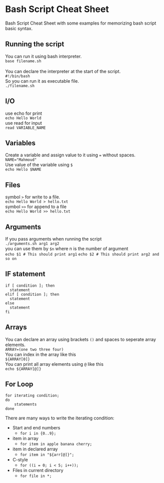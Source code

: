 # Bash Script Cheat Sheet
Bash Script Cheat Sheet with some examples for memorizing bash script basic syntax.

## Running the script
You can run it using bash interpreter. \
`base filename.sh` \
\
You can declare the interpreter at the start of the script. \
`#!/bin/bash` \
So you can run it as executable file. \
`./filename.sh` 

## I/O
use echo for print \
`echo Hello World` \
use read for input \
`read VARIABLE_NAME` 

## Variables
Create a variable and assign value to it using `=` without spaces. \
`NAME="Mahmoud"` \
Use value of the variable using `$` \
`echo Hello $NAME` 

## Files
symbol `>` for write to a file. \
`echo Hello World > hello.txt` \
symbol `>>` for append to a file \
`echo Hello World >> hello.txt`

## Arguments
If you pass arguments when running the script \
`./arguments.sh arg1 arg2` \
you can use them by `$n` where n is the number of argument \
`echo $1 # This should print arg1`
`echo $2 # This should print arg2 and so on`

## IF statement
```
if [ condition ]; then
  statement
elif [ condition ]; then
  statement
else
  statement
fi
```

## Arrays
You can declare an array using brackets `()` and spaces to seperate array elements. \
`ARRAY=(one two three four)` \
You can index in the array like this \
`${ARRAY[0]}` \
You can print all array elements using `@` like this \
`echo ${ARRAY[@]}`

## For Loop
```
for iterating condition;
do
	statements
done
```
There are many ways to write the iterating condition: 
* Start and end numbers
  * `for i in {0..9};`
* item in array
  * `for item in apple banana cherry;` 
* item in declared array
  * `for item in "${arr[@]}";` 
* C-style
  * `for ((i = 0; i < 5; i++));` 
* Files in current directory
  * `for file in *;` 

